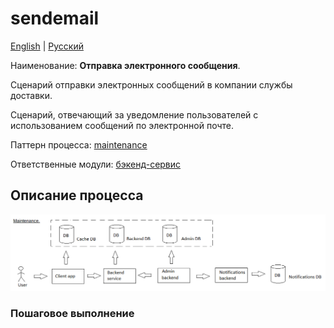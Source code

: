 # sendemail

[English](sendemail.md) | [Русский](sendemail.ru.md)

Наименование: **Отправка электронного сообщения**.

Сценарий отправки электронных сообщений в компании службы доставки.

Сценарий, отвечающий за уведомление пользователей с использованием сообщений по электронной почте. 

Паттерн процесса: [maintenance](../../processpatterns/maintenance.ru.md)

Ответственные модули: [бэкенд-сервис](../../backend/notificationsbackend.ru.md)

## Описание процесса

![maintenance_overall](../../img/maintenance_overall.png)

### Пошаговое выполнение
